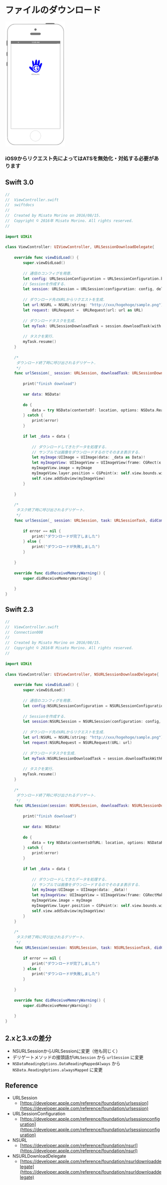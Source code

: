 # ファイルのダウンロード

![Preview connection008](./img/Connection008.png)

### iOS9からリクエスト先によってはATSを無効化・対処する必要があります

## Swift 3.0

```swift
//
//  ViewController.swift
//  swiftdocs
//
//  Created by Misato Morino on 2016/08/15.
//  Copyright © 2016年 Misato Morino. All rights reserved.
//

import UIKit

class ViewController: UIViewController, URLSessionDownloadDelegate{
    
    override func viewDidLoad() {
        super.viewDidLoad()
        
        // 通信のコンフィグを用意.
        let config: URLSessionConfiguration = URLSessionConfiguration.background(withIdentifier: "backgroundSession") 
        // Sessionを作成する.
        let session: URLSession = URLSession(configuration: config, delegate: self, delegateQueue: nil)
        
        // ダウンロード先のURLからリクエストを生成.
        let url:NSURL = NSURL(string: "http://xxx/hogehoge/sample.png")!
        let request: URLRequest =  URLRequest(url: url as URL)
        
        // ダウンロードタスクを生成.
        let myTask: URLSessionDownloadTask = session.downloadTask(with: request)
        
        // タスクを実行.
        myTask.resume()
    }
    
    /*
     ダウンロード終了時に呼び出されるデリゲート.
     */
    func urlSession(_ session: URLSession, downloadTask: URLSessionDownloadTask, didFinishDownloadingTo location: URL) {
        
        print("finish download")
        
        var data: NSData!
        
        do {
            data = try NSData(contentsOf: location, options: NSData.ReadingOptions.alwaysMapped)
        } catch {
            print(error)
        }
        
        if let _data = data {
            
            // ダウンロードしてきたデータを処理する.
            // サンプルでは画像をダウンロードするのでそのまま表示する.
            let myImage:UIImage = UIImage(data: _data as Data)!
            let myImageView: UIImageView = UIImageView(frame: CGRect(x: 0, y: 0, width: 100, height: 120))
            myImageView.image = myImage
            myImageView.layer.position = CGPoint(x: self.view.bounds.width/2, y: 200.0)
            self.view.addSubview(myImageView)
        }
        
    }
    
    /*
     タスク終了時に呼び出されるデリゲート.
     */
    func urlSession(_ session: URLSession, task: URLSessionTask, didCompleteWithError error: Error?) {
        
        if error == nil {
            print("ダウンロードが完了しました")
        } else {
            print("ダウンロードが失敗しました")
        }
        
    }

    override func didReceiveMemoryWarning() {
        super.didReceiveMemoryWarning()
        
    }
}
```

## Swift 2.3

```swift
//
//  ViewController.swift
//  Connection008
//
//  Created by Misato Morino on 2016/08/15.
//  Copyright © 2016年 Misato Morino. All rights reserved.
//

import UIKit

class ViewController: UIViewController, NSURLSessionDownloadDelegate{
    
    override func viewDidLoad() {
        super.viewDidLoad()
        
        // 通信のコンフィグを用意.
        let config:NSURLSessionConfiguration = NSURLSessionConfiguration.backgroundSessionConfigurationWithIdentifier("backgroundSession")
        
        // Sessionを作成する.
        let session:NSURLSession = NSURLSession(configuration: config, delegate: self, delegateQueue: nil)
        
        // ダウンロード先のURLからリクエストを生成.
        let url:NSURL = NSURL(string: "http://xxx/hogehoge/sample.png")!
        let request:NSURLRequest = NSURLRequest(URL: url)
        
        // ダウンロードタスクを生成.
        let myTask:NSURLSessionDownloadTask = session.downloadTaskWithRequest(request)
        
        // タスクを実行.
        myTask.resume()
    }
    
    /*
     ダウンロード終了時に呼び出されるデリゲート.
     */
    func URLSession(session: NSURLSession, downloadTask: NSURLSessionDownloadTask, didFinishDownloadingToURL location: NSURL) {
        
        print("finish download")
        
        var data: NSData!
        
        do {
            data = try NSData(contentsOfURL: location, options: NSDataReadingOptions.DataReadingMappedAlways)
        } catch {
            print(error)
        }
        
        if let _data = data {
            
            // ダウンロードしてきたデータを処理する.
            // サンプルでは画像をダウンロードするのでそのまま表示する.
            let myImage:UIImage = UIImage(data: _data)!
            let myImageView: UIImageView = UIImageView(frame: CGRectMake(0,0,100,120))
            myImageView.image = myImage
            myImageView.layer.position = CGPoint(x: self.view.bounds.width/2, y: 200.0)
            self.view.addSubview(myImageView)
        }
    }
    
    /*
     タスク終了時に呼び出されるデリゲート.
     */
    func URLSession(session: NSURLSession, task: NSURLSessionTask, didCompleteWithError error: NSError?) {
        
        if error == nil {
            print("ダウンロードが完了しました")
        } else {
            print("ダウンロードが失敗しました")
        }
        
    }
    
    override func didReceiveMemoryWarning() {
        super.didReceiveMemoryWarning()
        
    }
}
```

## 2.xと3.xの差分

* NSURLSessionからURLSessionに変更（他も同じく）
* デリゲートメソッドの接頭語が```URLSession``` から ```urlSession``` に変更
* ```NSDataReadingOptions.DataReadingMappedAlways``` から ```NSData.ReadingOptions.alwaysMapped``` に変更

## Reference

* URLSession
	* [https://developer.apple.com/reference/foundation/urlsession](https://developer.apple.com/reference/foundation/urlsession)
* URLSessionConfiguration
    * [https://developer.apple.com/reference/foundation/urlsessionconfiguration](https://developer.apple.com/reference/foundation/urlsessionconfiguration)
* NSURL
    * [https://developer.apple.com/reference/foundation/nsurl](https://developer.apple.com/reference/foundation/nsurl)
* NSURLDownloadDelegate
    * [https://developer.apple.com/reference/foundation/nsurldownloaddelegate](https://developer.apple.com/reference/foundation/nsurldownloaddelegate)
